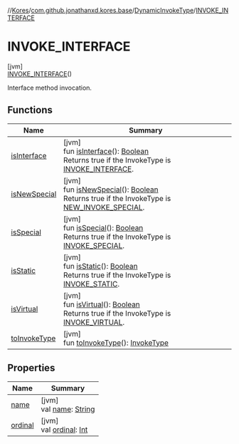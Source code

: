 //[Kores](../../../../index.md)/[com.github.jonathanxd.kores.base](../../index.md)/[DynamicInvokeType](../index.md)/[INVOKE_INTERFACE](index.md)

# INVOKE_INTERFACE

[jvm]\
[INVOKE_INTERFACE](index.md)()

Interface method invocation.

## Functions

| Name | Summary |
|---|---|
| [isInterface](../is-interface.md) | [jvm]<br>fun [isInterface](../is-interface.md)(): [Boolean](https://kotlinlang.org/api/latest/jvm/stdlib/kotlin/-boolean/index.html)<br>Returns true if the InvokeType is [INVOKE_INTERFACE](index.md). |
| [isNewSpecial](../is-new-special.md) | [jvm]<br>fun [isNewSpecial](../is-new-special.md)(): [Boolean](https://kotlinlang.org/api/latest/jvm/stdlib/kotlin/-boolean/index.html)<br>Returns true if the InvokeType is [NEW_INVOKE_SPECIAL](../-n-e-w_-i-n-v-o-k-e_-s-p-e-c-i-a-l/index.md). |
| [isSpecial](../is-special.md) | [jvm]<br>fun [isSpecial](../is-special.md)(): [Boolean](https://kotlinlang.org/api/latest/jvm/stdlib/kotlin/-boolean/index.html)<br>Returns true if the InvokeType is [INVOKE_SPECIAL](../-i-n-v-o-k-e_-s-p-e-c-i-a-l/index.md). |
| [isStatic](../is-static.md) | [jvm]<br>fun [isStatic](../is-static.md)(): [Boolean](https://kotlinlang.org/api/latest/jvm/stdlib/kotlin/-boolean/index.html)<br>Returns true if the InvokeType is [INVOKE_STATIC](../-i-n-v-o-k-e_-s-t-a-t-i-c/index.md). |
| [isVirtual](../is-virtual.md) | [jvm]<br>fun [isVirtual](../is-virtual.md)(): [Boolean](https://kotlinlang.org/api/latest/jvm/stdlib/kotlin/-boolean/index.html)<br>Returns true if the InvokeType is [INVOKE_VIRTUAL](../-i-n-v-o-k-e_-v-i-r-t-u-a-l/index.md). |
| [toInvokeType](../to-invoke-type.md) | [jvm]<br>fun [toInvokeType](../to-invoke-type.md)(): [InvokeType](../../-invoke-type/index.md) |

## Properties

| Name | Summary |
|---|---|
| [name](name.md) | [jvm]<br>val [name](name.md): [String](https://kotlinlang.org/api/latest/jvm/stdlib/kotlin/-string/index.html) |
| [ordinal](ordinal.md) | [jvm]<br>val [ordinal](ordinal.md): [Int](https://kotlinlang.org/api/latest/jvm/stdlib/kotlin/-int/index.html) |
